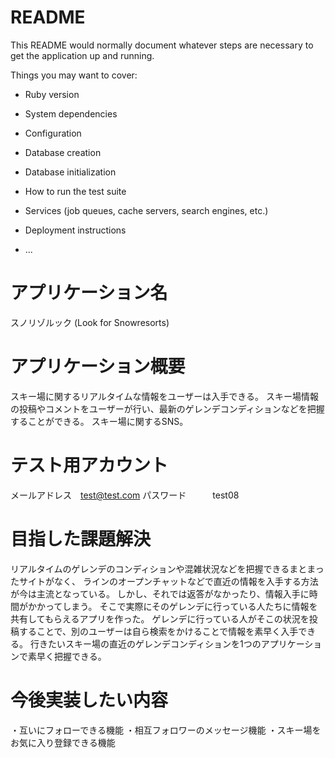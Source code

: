# README

This README would normally document whatever steps are necessary to get the
application up and running.

Things you may want to cover:

* Ruby version

* System dependencies

* Configuration

* Database creation

* Database initialization

* How to run the test suite

* Services (job queues, cache servers, search engines, etc.)

* Deployment instructions

* ...


# アプリケーション名
スノリゾルック (Look for Snowresorts)

# アプリケーション概要
スキー場に関するリアルタイムな情報をユーザーは入手できる。
スキー場情報の投稿やコメントをユーザーが行い、最新のゲレンデコンディションなどを把握することができる。
スキー場に関するSNS。

# テスト用アカウント
メールアドレス　test@test.com
パスワード　　　test08

# 目指した課題解決
リアルタイムのゲレンデのコンディションや混雑状況などを把握できるまとまったサイトがなく、
ラインのオープンチャットなどで直近の情報を入手する方法が今は主流となっている。
しかし、それでは返答がなかったり、情報入手に時間がかかってしまう。
そこで実際にそのゲレンデに行っている人たちに情報を共有してもらえるアプリを作った。
ゲレンデに行っている人がそこの状況を投稿することで、別のユーザーは自ら検索をかけることで情報を素早く入手できる。
行きたいスキー場の直近のゲレンデコンディションを1つのアプリケーションで素早く把握できる。

# 今後実装したい内容
・互いにフォローできる機能
・相互フォロワーのメッセージ機能
・スキー場をお気に入り登録できる機能